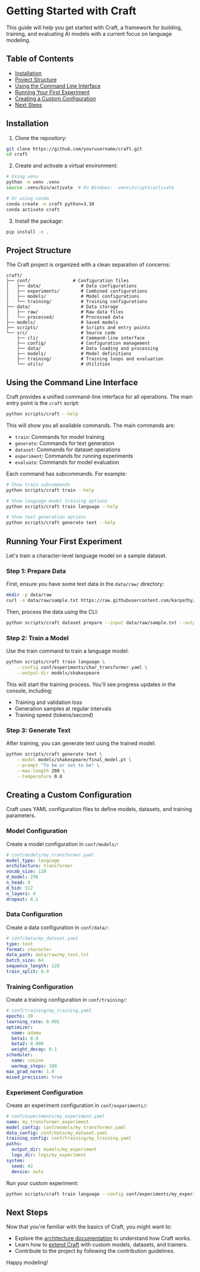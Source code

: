 # Getting Started with Craft

This guide will help you get started with Craft, a framework for building, training, and evaluating AI models with a current focus on language modeling.

## Table of Contents

- [Installation](#installation)
- [Project Structure](#project-structure)
- [Using the Command Line Interface](#using-the-command-line-interface)
- [Running Your First Experiment](#running-your-first-experiment)
- [Creating a Custom Configuration](#creating-a-custom-configuration)
- [Next Steps](#next-steps)

## Installation

1. Clone the repository:

```bash
git clone https://github.com/yourusername/craft.git
cd craft
```

2. Create and activate a virtual environment:

```bash
# Using venv
python -m venv .venv
source .venv/bin/activate  # On Windows: .venv\Scripts\activate

# Or using conda
conda create -n craft python=3.10
conda activate craft
```

3. Install the package:

```bash
pip install -e .
```

## Project Structure

The Craft project is organized with a clean separation of concerns:

```
craft/
├── conf/                # Configuration files
│   ├── data/               # Data configurations
│   ├── experiments/        # Combined configurations
│   ├── models/             # Model configurations
│   └── training/           # Training configurations
├── data/                   # Data storage
│   ├── raw/                # Raw data files
│   └── processed/          # Processed data
├── models/                 # Saved models
├── scripts/                # Scripts and entry points
└── src/                    # Source code
    ├── cli/                # Command-line interface
    ├── config/             # Configuration management
    ├── data/               # Data loading and processing
    ├── models/             # Model definitions
    ├── training/           # Training loops and evaluation
    └── utils/              # Utilities
```

## Using the Command Line Interface

Craft provides a unified command-line interface for all operations. The main entry point is the `craft` script:

```bash
python scripts/craft --help
```

This will show you all available commands. The main commands are:

- `train`: Commands for model training
- `generate`: Commands for text generation
- `dataset`: Commands for dataset operations
- `experiment`: Commands for running experiments
- `evaluate`: Commands for model evaluation

Each command has subcommands. For example:

```bash
# Show train subcommands
python scripts/craft train --help

# Show language model training options
python scripts/craft train language --help

# Show text generation options
python scripts/craft generate text --help
```

## Running Your First Experiment

Let's train a character-level language model on a sample dataset.

### Step 1: Prepare Data

First, ensure you have some text data in the `data/raw/` directory:

```bash
mkdir -p data/raw
curl -o data/raw/sample.txt https://raw.githubusercontent.com/karpathy/char-rnn/master/data/tinyshakespeare/input.txt
```

Then, process the data using the CLI:

```bash
python scripts/craft dataset prepare --input data/raw/sample.txt --output-dir data/processed/shakespeare
```

### Step 2: Train a Model

Use the train command to train a language model:

```bash
python scripts/craft train language \
    --config conf/experiments/char_transformer.yaml \
    --output-dir models/shakespeare
```

This will start the training process. You'll see progress updates in the console, including:
- Training and validation loss
- Generation samples at regular intervals
- Training speed (tokens/second)

### Step 3: Generate Text

After training, you can generate text using the trained model:

```bash
python scripts/craft generate text \
    --model models/shakespeare/final_model.pt \
    --prompt "To be or not to be" \
    --max-length 200 \
    --temperature 0.8
```

## Creating a Custom Configuration

Craft uses YAML configuration files to define models, datasets, and training parameters.

### Model Configuration

Create a model configuration in `conf/models/`:

```yaml
# conf/models/my_transformer.yaml
model_type: language
architecture: transformer
vocab_size: 128
d_model: 256
n_head: 4
d_hid: 512
n_layers: 4
dropout: 0.1
```

### Data Configuration

Create a data configuration in `conf/data/`:

```yaml
# conf/data/my_dataset.yaml
type: text
format: character
data_path: data/raw/my_text.txt
batch_size: 64
sequence_length: 128
train_split: 0.9
```

### Training Configuration

Create a training configuration in `conf/training/`:

```yaml
# conf/training/my_training.yaml
epochs: 20
learning_rate: 0.001
optimizer:
  name: adamw
  beta1: 0.9
  beta2: 0.999
  weight_decay: 0.1
scheduler:
  name: cosine
  warmup_steps: 100
max_grad_norm: 1.0
mixed_precision: true
```

### Experiment Configuration

Create an experiment configuration in `conf/experiments/`:

```yaml
# conf/experiments/my_experiment.yaml
name: my_transformer_experiment
model_config: conf/models/my_transformer.yaml
data_config: conf/data/my_dataset.yaml
training_config: conf/training/my_training.yaml
paths:
  output_dir: models/my_experiment
  logs_dir: logs/my_experiment
system:
  seed: 42
  device: auto
```

Run your custom experiment:

```bash
python scripts/craft train language --config conf/experiments/my_experiment.yaml
```

## Next Steps

Now that you're familiar with the basics of Craft, you might want to:

- Explore the [architecture documentation](../architecture.md) to understand how Craft works.
- Learn how to [extend Craft](../extending.md) with custom models, datasets, and trainers.
- Contribute to the project by following the contribution guidelines.

Happy modeling! 